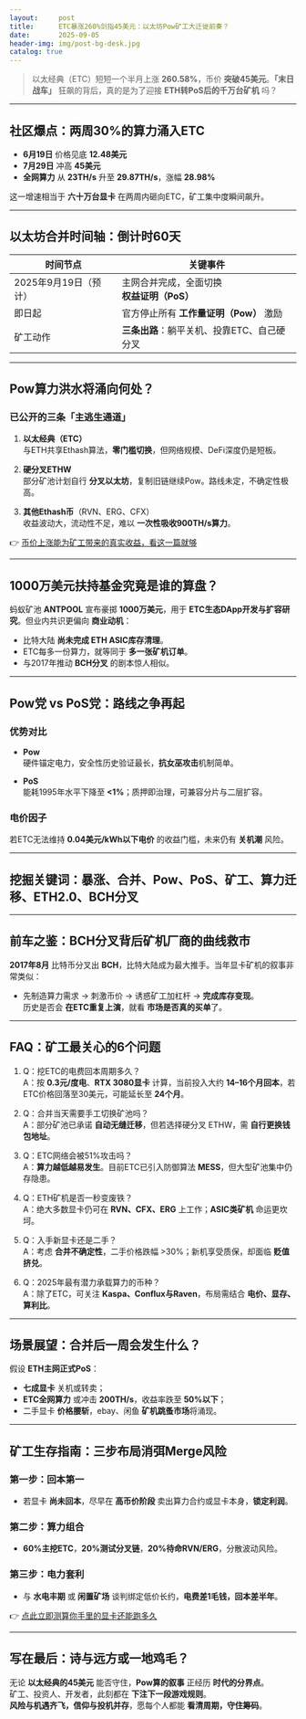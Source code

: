 ```yaml
---
layout:     post
title:      ETC暴涨260%剑指45美元：以太坊Pow矿工大迁徙前奏？
date:       2025-09-05
header-img: img/post-bg-desk.jpg
catalog: true
---
```


> 以太经典（ETC）短短一个半月上涨 **260.58%**，币价 **突破45美元**。**「末日战车」** 狂飙的背后，真的是为了迎接 **ETH转PoS后的千万台矿机** 吗？

---

## 社区爆点：两周30%的算力涌入ETC
- **6月19日** 价格见底 **12.48美元**  
- **7月29日** 冲高 **45美元**  
- **全网算力** 从 **23TH/s** 升至 **29.87TH/s**，涨幅 **28.98%**  

这一增速相当于 **六十万台显卡** 在两周内砸向ETC，矿工集中度瞬间飙升。

---

## 以太坊合并时间轴：倒计时60天
| 时间节点 | 关键事件 |
|---|---|
| 2025年9月19日（预计） | 主网合并完成，全面切换 **权益证明（PoS）** |
| 即日起 | 官方停止所有 **工作量证明（Pow）** 激励 |
| 矿工动作 | **三条出路**：躺平关机、投靠ETC、自己硬分叉 |

---

## Pow算力洪水将涌向何处？
### 已公开的三条「主逃生通道」

1. **以太经典（ETC）**  
   与ETH共享Ethash算法，**零门槛切换**，但网络规模、DeFi深度仍是短板。

2. **硬分叉ETHW**  
   部分矿池计划自行 **分叉以太坊**，复制旧链继续Pow。路线未定，不确定性极高。

3. **其他Ethash币**（RVN、ERG、CFX）  
   收益波动大，流动性不足，难以 **一次性吸收900TH/s算力**。

👉 [币价上涨能为矿工带来的真实收益，看这一篇就够](https://okxdog.com/)  

---

## 1000万美元扶持基金究竟是谁的算盘？
蚂蚁矿池 **ANTPOOL** 宣布豪掷 **1000万美元**，用于 **ETC生态DApp开发与扩容研究**。但业内共识更偏向 **商业动机**：
- 比特大陆 **尚未完成 ETH ASIC库存清理**。
- ETC每多一份算力，就等同于 **多一张矿机订单**。
- 与2017年推动 **BCH分叉** 的剧本惊人相似。

---

## Pow党 vs PoS党：路线之争再起
### 优势对比
- **Pow**  
  硬件锚定电力，安全性历史验证最长，**抗女巫攻击**机制简单。
  
- **PoS**  
  能耗1995年水平下降至 **<1%**；质押即治理，可兼容分片与二层扩容。

### 电价因子
若ETC无法维持 **0.04美元/kWh以下电价** 的收益门槛，未来仍有 **关机潮** 风险。

---

## 挖掘关键词：暴涨、合并、Pow、PoS、矿工、算力迁移、ETH2.0、BCH分叉

---

## 前车之鉴：BCH分叉背后矿机厂商的曲线救市
**2017年8月** 比特币分叉出 **BCH**，比特大陆成为最大推手。当年显卡矿机的叙事非常类似：
- 先制造算力需求 → 刺激币价 → 诱惑矿工加杠杆 → **完成库存变现**。  
历史是否会 **在ETC重复上演**，就看 **市场是否真的买单**了。

---

## FAQ：矿工最关心的6个问题
1. Q：挖ETC的电费回本周期多久？  
   A：按 **0.3元/度电**、**RTX 3080显卡** 计算，当前投入大约 **14–16个月回本**，若ETC价格回落至30美元，可能延长至 **24个月**。

2. Q：合并当天需要手工切换矿池吗？  
   A：部分矿池已承诺 **自动无缝迁移**，但若选择硬分叉 ETHW，需 **自行更换钱包地址**。

3. Q：ETC网络会被51%攻击吗？  
   A：**算力越低越易发生**。目前ETC已引入防御算法 **MESS**，但大型矿池集中仍存隐患。

4. Q：ETH矿机是否一秒变废铁？  
   A：绝大多数显卡仍可在 **RVN、CFX、ERG** 上工作；**ASIC类矿机** 命运更坎坷。

5. Q：入手新显卡还是二手？  
   A：考虑 **合并不确定性**，二手价格跌幅 >30%；新机享受质保，却面临 **贬值挤兑**。

6. Q：2025年最有潜力承载算力的币种？  
   A：除了ETC，可关注 **Kaspa、Conflux与Raven**，布局需结合 **电价、显存、算利比**。

---

## 场景展望：合并后一周会发生什么？
假设 **ETH主网正式PoS**：
- **七成显卡** 关机或转卖；
- **ETC全网算力** 或冲击 **200TH/s**，收益率跌至 **50%以下**；
- 二手显卡 **价格腰斩**，ebay、闲鱼 **矿机跳蚤市场**将涌现。

---

## 矿工生存指南：三步布局消弭Merge风险

### 第一步：回本第一
- 若显卡 **尚未回本**，尽早在 **高币价阶段** 卖出算力合约或显卡本身，**锁定利润**。

### 第二步：算力组合
- **60%主挖ETC**，**20%测试分叉链**，**20%待命RVN/ERG**，分散波动风险。

### 第三步：电力套利
- 与 **水电丰期** 或 **闲置矿场** 谈判绑定低价长约，**电费差1毛钱，回本差半年**。

👉 [点此立即测算你手里的显卡还能跑多久](https://okxdog.com/)

---

## 写在最后：诗与远方或一地鸡毛？
无论 **以太经典的45美元** 能否守住，**Pow算的叙事** 正经历 **时代的分界点**。  
矿工、投资人、开发者，此刻都在 **下注下一段游戏规则**。  
**风险与机遇齐飞，信仰与投机并存**，愿每个人都能 **看清周期，守住筹码**。